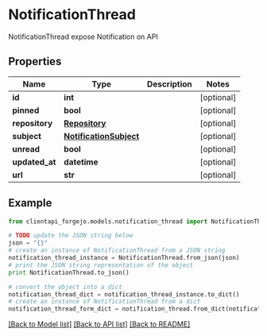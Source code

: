 # NotificationThread

NotificationThread expose Notification on API

## Properties
Name | Type | Description | Notes
------------ | ------------- | ------------- | -------------
**id** | **int** |  | [optional] 
**pinned** | **bool** |  | [optional] 
**repository** | [**Repository**](Repository.md) |  | [optional] 
**subject** | [**NotificationSubject**](NotificationSubject.md) |  | [optional] 
**unread** | **bool** |  | [optional] 
**updated_at** | **datetime** |  | [optional] 
**url** | **str** |  | [optional] 

## Example

```python
from clientapi_forgejo.models.notification_thread import NotificationThread

# TODO update the JSON string below
json = "{}"
# create an instance of NotificationThread from a JSON string
notification_thread_instance = NotificationThread.from_json(json)
# print the JSON string representation of the object
print NotificationThread.to_json()

# convert the object into a dict
notification_thread_dict = notification_thread_instance.to_dict()
# create an instance of NotificationThread from a dict
notification_thread_form_dict = notification_thread.from_dict(notification_thread_dict)
```
[[Back to Model list]](../README.md#documentation-for-models) [[Back to API list]](../README.md#documentation-for-api-endpoints) [[Back to README]](../README.md)


